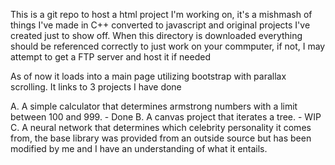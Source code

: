 This is a git repo to host a html project I'm working on, it's a mishmash of things I've made in C++ converted to javascript and original projects I've created just to show off. When this directory is downloaded everything should be referenced correctly to just work on your commputer, if not, I may attempt to get a FTP server and host it if needed

As of now it loads into a main page utilizing bootstrap with parallax scrolling. It links to 3 projects I have done


A. A simple calculator that determines armstrong numbers with a limit between 100 and 999. - Done
B. A canvas project that iterates a tree. - WIP
C. A neural network that determines which celebrity personality it comes from, the base library was provided from an outside source but has been modified by me and I have an understanding of what it entails.
